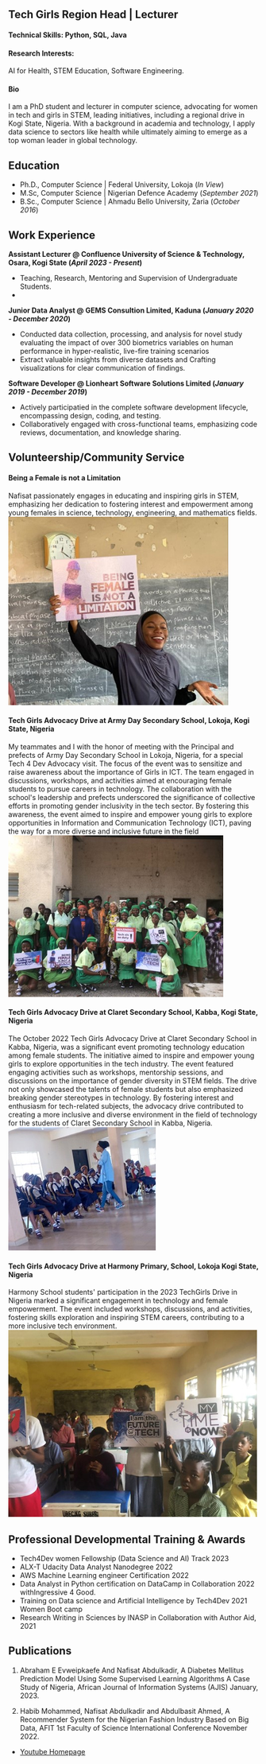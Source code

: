 ## Tech Girls Region Head | Lecturer
#### Technical Skills: Python, SQL, Java
#### Research Interests: 
AI for Health, STEM Education, Software Engineering.
#### Bio

I am a PhD student and lecturer in computer science, advocating for women in tech and girls in STEM, leading initiatives, including a regional drive in Kogi State, Nigeria. With a background in academia and technology, I apply data science to sectors like health while ultimately aiming to emerge as a top woman leader in global technology.
## Education
- Ph.D., Computer Science | Federal University, Lokoja (_In View_)								       		
- M.Sc, Computer Science	| Nigerian Defence Academy (_September 2021_)	 			        		
- B.Sc., Computer Science | Ahmadu Bello University, Zaria (_October 2016_)

## Work Experience
**Assistant Lecturer @ Confluence University of Science & Technology, Osara, Kogi State  (_April 2023 - Present_)**
- Teaching, Research, Mentoring  and Supervision of Undergraduate Students.
- 
**Junior Data Analyst @ GEMS Consultion Limited, Kaduna (_January 2020 - December 2020_)**
- Conducted data collection, processing, and analysis for novel study evaluating the impact of over 300 biometrics variables on human performance in hyper-realistic, live-fire training scenarios
- Extract valuable insights from diverse datasets and Crafting visualizations for clear communication of findings.
  
**Software Developer @ Lionheart Software Solutions Limited (_January 2019 - December 2019_)**
- Actively participatied in the complete software development lifecycle, encompassing design, coding, and testing.
- Collaboratively engaged with cross-functional teams, emphasizing code reviews, documentation, and knowledge sharing.

## Volunteership/Community Service
#### Being a Female is not a Limitation
Nafisat passionately engages in educating and inspiring girls in STEM, emphasizing her dedication to fostering interest and empowerment among young females in science, technology, engineering, and mathematics fields.
![Tech Girls Drive](/assets/img/Picture7.jpg)

#### Tech Girls Advocacy Drive at Army Day Secondary School, Lokoja, Kogi State, Nigeria
My teammates and I with the honor of meeting with the Principal and prefects of Army Day Secondary School in Lokoja, Nigeria, for a special Tech 4 Dev Advocacy visit. The focus of the event was to sensitize and raise awareness about the importance of Girls in ICT. The team engaged in discussions, workshops, and activities aimed at encouraging female students to pursue careers in technology. The collaboration with the school's leadership and prefects underscored the significance of collective efforts in promoting gender inclusivity in the tech sector. By fostering this awareness, the event aimed to inspire and empower young girls to explore opportunities in Information and Communication Technology (ICT), paving the way for a more diverse and inclusive future in the field
![Tech Girls Drive](/assets/img/Picture11.jpg)

#### Tech Girls Advocacy Drive at Claret Secondary School, Kabba, Kogi State, Nigeria
The October 2022 Tech Girls Advocacy Drive at Claret Secondary School in Kabba, Nigeria, was a significant event promoting technology education among female students. The initiative aimed to inspire and empower young girls to explore opportunities in the tech industry. The event featured engaging activities such as workshops, mentorship sessions, and discussions on the importance of gender diversity in STEM fields. The drive not only showcased the talents of female students but also emphasized breaking gender stereotypes in technology. By fostering interest and enthusiasm for tech-related subjects, the advocacy drive contributed to creating a more inclusive and diverse environment in the field of technology for the students of Claret Secondary School in Kabba, Nigeria.
![Tech Girls Drive](/assets/img/Picture3.jpg)

#### Tech Girls Advocacy Drive at Harmony Primary, School, Lokoja Kogi State, Nigeria
Harmony School students' participation in the 2023 TechGirls Drive in Nigeria marked a significant engagement in technology and female empowerment. The event included workshops, discussions, and activities, fostering skills exploration and inspiring STEM careers, contributing to a more inclusive tech environment.
![Tech Girls Drive](/assets/img/Picture6.jpg)

## Professional Developmental Training & Awards
- Tech4Dev women Fellowship (Data Science and AI) Track 2023
- ALX-T Udacity Data Analyst Nanodegree 2022
- AWS Machine Learning engineer Certification 2022
- Data Analyst in Python certification on DataCamp in Collaboration 2022 withIngressive 4 Good.
- Training on Data science and Artificial Intelligence by Tech4Dev 2021 Women Boot camp
- Research Writing in Sciences by INASP in Collaboration with Author Aid, 2021

## Publications
1. Abraham E Evweipkaefe And Nafisat Abdulkadir, A Diabetes Mellitus Prediction Model Using Some Supervised Learning Algorithms A Case Study of Nigeria, African Journal of Information Systems (AJIS) January, 2023.

2. Habib Mohammed, Nafisat Abdulkadir and Abdulbasit Ahmed, A Recommender System for the Nigerian Fashion Industry Based on Big Data, AFIT 1st Faculty of Science International Conference November 2022.

- [Youtube Homepage](https://www.youtube.com/@nafisahabdulkadir4329)
